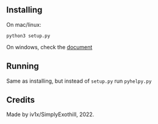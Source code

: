 ## Installing
On mac/linux:

``python3 setup.py``

On windows, check the [document](https://docs.python.org/3/faq/windows.html#how-do-i-run-a-python-program-under-windows)

## Running
Same as installing, but instead of ``setup.py`` run ``pyhelpy.py``

## Credits
Made by iv1x/SimplyExothiII, 2022.
